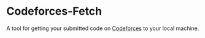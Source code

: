 # Codeforces-Fetch
A tool for getting your submitted code on [Codeforces](https://codeforces.com/) to your local machine.
